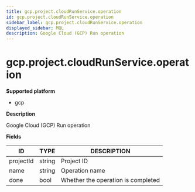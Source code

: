 ```yaml
---
title: gcp.project.cloudRunService.operation
id: gcp.project.cloudRunService.operation
sidebar_label: gcp.project.cloudRunService.operation
displayed_sidebar: MQL
description: Google Cloud (GCP) Run operation
---
```


# gcp.project.cloudRunService.operation

**Supported platform**

- gcp

**Description**

Google Cloud (GCP) Run operation

**Fields**

| ID        | TYPE   | DESCRIPTION                        |
| --------- | ------ | ---------------------------------- |
| projectId | string | Project ID                         |
| name      | string | Operation name                     |
| done      | bool   | Whether the operation is completed |
